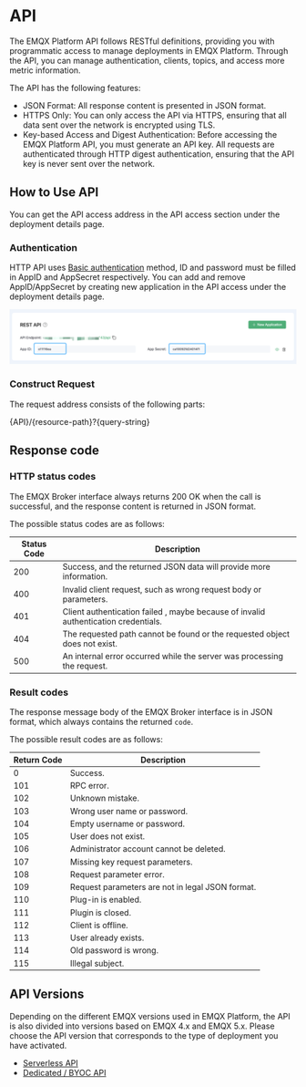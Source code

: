 # API

The EMQX Platform API follows RESTful definitions, providing you with programmatic access to manage deployments in EMQX Platform. Through the API, you can manage authentication, clients, topics, and access more metric information.

The API has the following features:

- JSON Format: All response content is presented in JSON format.
- HTTPS Only: You can only access the API via HTTPS, ensuring that all data sent over the network is encrypted using TLS.
- Key-based Access and Digest Authentication: Before accessing the EMQX Platform API, you must generate an API key. All requests are authenticated through HTTP digest authentication, ensuring that the API key is never sent over the network.

## How to Use API

You can get the API access address in the API access section under the deployment details page.

### Authentication

HTTP API uses [Basic authentication](https://en.wikipedia.org/wiki/Basic_access_authentication) method, ID and password must be filled in AppID and AppSecret respectively. You can add and remove AppID/AppSecret by creating new application in the API access under the deployment details page.

![api](./_assets/api.png)

### Construct Request

The request address consists of the following parts:

{API}/{resource-path}?{query-string}

## Response code

### HTTP status codes

The EMQX Broker interface always returns 200 OK when the call is successful, and the response content is returned in JSON format.

The possible status codes are as follows:

| Status Code | Description                                                  |
| ----------- | ------------------------------------------------------------ |
| 200         | Success, and the returned JSON data will provide more information. |
| 400         | Invalid client request, such as wrong request body or parameters. |
| 401         | Client authentication failed , maybe because of invalid authentication credentials. |
| 404         | The requested path cannot be found or the requested object does not exist. |
| 500         | An internal error occurred while the server was processing the request. |

### Result codes

The response message body of the EMQX Broker interface is in JSON format, which always contains the returned `code`.

The possible result codes are as follows:

| Return Code | Description                                     |
| ----------- | ----------------------------------------------- |
| 0           | Success.                                        |
| 101         | RPC error.                                      |
| 102         | Unknown mistake.                                |
| 103         | Wrong user name or password.                    |
| 104         | Empty username or password.                     |
| 105         | User does not exist.                            |
| 106         | Administrator account cannot be deleted.        |
| 107         | Missing key request parameters.                 |
| 108         | Request parameter error.                        |
| 109         | Request parameters are not in legal JSON format.|
| 110         | Plug-in is enabled.                             |
| 111         | Plugin is closed.                               |
| 112         | Client is offline.                              |
| 113         | User already exists.                            |
| 114         | Old password is wrong.                          |
| 115         | Illegal subject.                                |

## API Versions

Depending on the different EMQX versions used in EMQX Platform, the API is also divided into versions based on EMQX 4.x and EMQX 5.x. Please choose the API version that corresponds to the type of deployment you have activated.

- [Serverless API](./serverless.md)
- [Dedicated / BYOC API](./dedicated.md)
